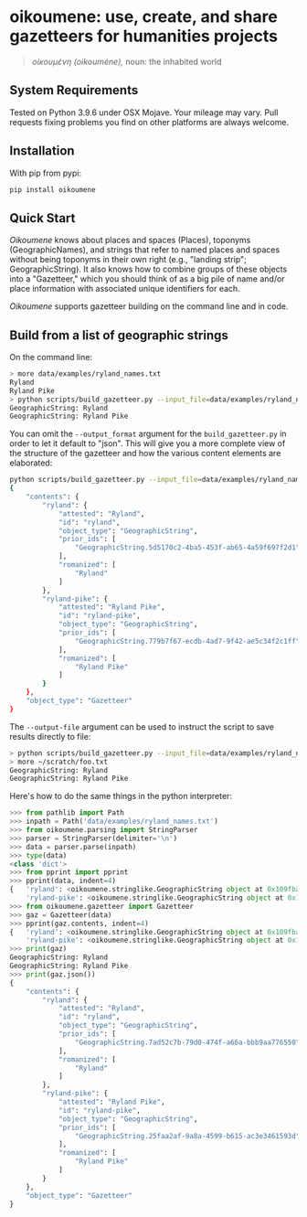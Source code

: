 # oikoumene: use, create, and share gazetteers for humanities projects

> *οἰκουμένη (oikouméne),* noun: the inhabited world


## System Requirements

Tested on Python 3.9.6 under OSX Mojave. Your mileage may vary. Pull requests fixing problems you find on other platforms are always welcome.

## Installation

With pip from pypi:

```bash
pip install oikoumene
```

## Quick Start

*Oikoumene* knows about places and spaces (Places), toponyms (GeographicNames), and strings that refer to named places and spaces without being toponyms in their own right (e.g., "landing strip"; GeographicString). It also knows how to combine groups of these objects into a "Gazetteer," which you should think of as a big pile of name and/or place information with associated unique identifiers for each.

*Oikoumene* supports gazetteer building on the command line and in code.

## Build from a list of geographic strings

On the command line:

```bash
> more data/examples/ryland_names.txt 
Ryland
Ryland Pike
> python scripts/build_gazetteer.py --input_file=data/examples/ryland_names.txt --input_format=txt --output_format=txt
GeographicString: Ryland
GeographicString: Ryland Pike
```

You can omit the ```--output_format``` argument for the ```build_gazetteer.py``` in order to let it default to "json". This will give you a more complete view of the structure of the gazetteer and how the various content elements are elaborated:

```bash
python scripts/build_gazetteer.py --input_file=data/examples/ryland_names.txt --input_format=txt
{
    "contents": {
        "ryland": {
            "attested": "Ryland",
            "id": "ryland",
            "object_type": "GeographicString",
            "prior_ids": [
                "GeographicString.5d5170c2-4ba5-453f-ab65-4a59f697f2d1"
            ],
            "romanized": [
                "Ryland"
            ]
        },
        "ryland-pike": {
            "attested": "Ryland Pike",
            "id": "ryland-pike",
            "object_type": "GeographicString",
            "prior_ids": [
                "GeographicString.779b7f67-ecdb-4ad7-9f42-ae5c34f2c1ff"
            ],
            "romanized": [
                "Ryland Pike"
            ]
        }
    },
    "object_type": "Gazetteer"
}
```

The ```--output-file``` argument can be used to instruct the script to save results directly to file:

```bash
> python scripts/build_gazetteer.py --input_file=data/examples/ryland_names.txt --input_format=txt --output_format=txt --output_file=~/scratch/foo.txt
> more ~/scratch/foo.txt 
GeographicString: Ryland
GeographicString: Ryland Pike
```

Here's how to do the same things in the python interpreter:

```python
>>> from pathlib import Path
>>> inpath = Path('data/examples/ryland_names.txt')
>>> from oikoumene.parsing import StringParser
>>> parser = StringParser(delimiter='\n')
>>> data = parser.parse(inpath)
>>> type(data)
<class 'dict'>
>>> from pprint import pprint
>>> pprint(data, indent=4)
{   'ryland': <oikoumene.stringlike.GeographicString object at 0x109fba2b0>,
    'ryland-pike': <oikoumene.stringlike.GeographicString object at 0x109f9fee0>}
>>> from oikoumene.gazetteer import Gazetteer
>>> gaz = Gazetteer(data)
>>> pprint(gaz.contents, indent=4)
{   'ryland': <oikoumene.stringlike.GeographicString object at 0x109fba2b0>,
    'ryland-pike': <oikoumene.stringlike.GeographicString object at 0x109f9fee0>}
>>> print(gaz)
GeographicString: Ryland
GeographicString: Ryland Pike
>>> print(gaz.json())
{
    "contents": {
        "ryland": {
            "attested": "Ryland",
            "id": "ryland",
            "object_type": "GeographicString",
            "prior_ids": [
                "GeographicString.7ad52c7b-79d0-474f-a66a-bbb9aa776550"
            ],
            "romanized": [
                "Ryland"
            ]
        },
        "ryland-pike": {
            "attested": "Ryland Pike",
            "id": "ryland-pike",
            "object_type": "GeographicString",
            "prior_ids": [
                "GeographicString.25faa2af-9a8a-4599-b615-ac3e3461593d"
            ],
            "romanized": [
                "Ryland Pike"
            ]
        }
    },
    "object_type": "Gazetteer"
}
```
